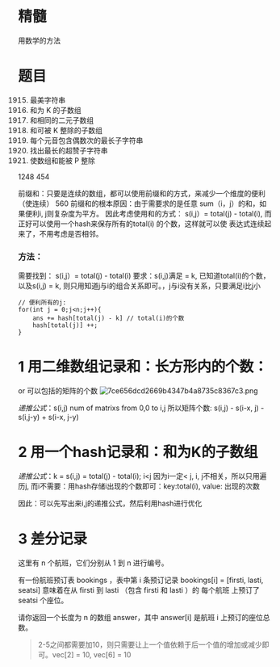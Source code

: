 # 精髓
用数学的方法

# 题目
1915. 最美字符串
560. 和为 K 的子数组
930. 和相同的二元子数组
974. 和可被 K 整除的子数组
1371. 每个元音包含偶数次的最长子字符串
1542. 找出最长的超赞子字符串
1590. 使数组和能被 P 整除


1248
454


前缀和：只要是连续的数组，都可以使用前缀和的方式，来减少一个维度的便利（使连续）
560
前缀和的根本原因：由于需要求的是任意 sum（i，j）的和，如果便利i, j则复杂度为平方。
因此考虑使用和的方式： s(i,j）= total(j) - total(i), 而正好可以使用一个hash来保存所有的total(i) 的个数，这样就可以使
表达式连续起来了，不用考虑是否相邻。

### 方法：
需要找到：
s(i,j）= total(j) - total(i)
要求：s(i,j)满足 = k, 已知道total(i)的个数，以及s(i,j) = k, 则只用知道j与i的组合关系即可。，j与i没有关系，只要满足i比j小

```
// 便利所有的j:
for(int j = 0;j<n;j++){
    ans += hash[total(j) - k] // total(i)的个数
    hash[total(j)] ++;
}
```
# 1 用二维数组记录和：长方形内的个数：
or 可以包括的矩阵的个数
![7ce656dcd2669b4347b4a8735c8367c3.png](evernotecid://A85511B8-539E-4937-827C-EC06CD836516/appyinxiangcom/19533845/ENResource/p170)

*递推公式*：s(i,j) num of matrixs from 0,0 to i,j
所以矩阵个数: s(i,j) - s(i-x, j) - s(i,j-y) + s(i-x, j-y)  

# 2 用一个hash记录和：和为K的子数组

*递推公式*：k = s(i,j) = total(j) - total(i);
i<j
因为i一定< j, i, j不相关，所以只用遍历j, 而i不需要：用hash存储i出现的个数即可：key:total(i), value: 出现的次数

因此：可以先写出来i,j的递推公式，然后利用hash进行优化

# 3 差分记录
这里有 n 个航班，它们分别从 1 到 n 进行编号。

有一份航班预订表 bookings ，表中第 i 条预订记录 bookings[i] = [firsti, lasti, seatsi] 意味着在从 firsti 到 lasti （包含 firsti 和 lasti ）的 每个航班 上预订了 seatsi 个座位。

请你返回一个长度为 n 的数组 answer，其中 answer[i] 是航班 i 上预订的座位总数。

> 2-5之间都需要加10，则只需要让上一个值依赖于后一个值的增加或减少即可。vec[2] = 10, vec[6] = 10

